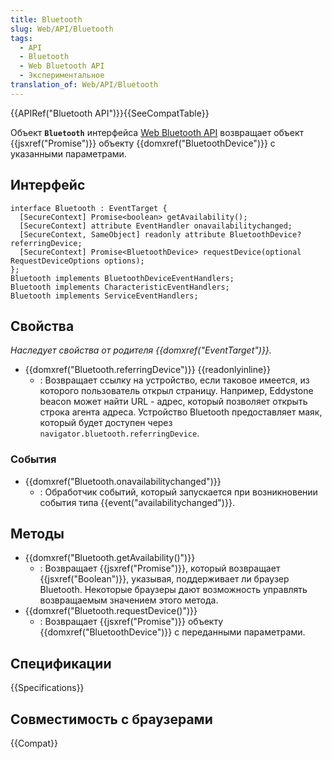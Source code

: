 ```yaml
---
title: Bluetooth
slug: Web/API/Bluetooth
tags:
  - API
  - Bluetooth
  - Web Bluetooth API
  - Экспериментальное
translation_of: Web/API/Bluetooth
---
```


{{APIRef("Bluetooth API")}}{{SeeCompatTable}}

Объект **`Bluetooth`** интерфейса [Web Bluetooth API](/Web/API/Web_Bluetooth_API) возвращает объект {{jsxref("Promise")}} объекту {{domxref("BluetoothDevice")}} с указанными параметрами.

## Интерфейс

```
interface Bluetooth : EventTarget {
  [SecureContext] Promise<boolean> getAvailability();
  [SecureContext] attribute EventHandler onavailabilitychanged;
  [SecureContext, SameObject] readonly attribute BluetoothDevice? referringDevice;
  [SecureContext] Promise<BluetoothDevice> requestDevice(optional RequestDeviceOptions options);
};
Bluetooth implements BluetoothDeviceEventHandlers;
Bluetooth implements CharacteristicEventHandlers;
Bluetooth implements ServiceEventHandlers;
```

## Свойства

_Наследует свойства от родителя {{domxref("EventTarget")}}._

- {{domxref("Bluetooth.referringDevice")}} {{readonlyinline}}
  - : Возвращает ссылку на устройство, если таковое имеется, из которого пользователь открыл страницу. Например, Eddystone beacon может найти URL - адрес, который позволяет открыть строка агента адреса. Устройство Bluetooth предоставляет маяк, который будет доступен через `navigator.bluetooth.referringDevice`.

### События

- {{domxref("Bluetooth.onavailabilitychanged")}}
  - : Обработчик событий, который запускается при возникновении события типа {{event("availabilitychanged")}}.

## Методы

- {{domxref("Bluetooth.getAvailability()")}}
  - : Возвращает {{jsxref("Promise")}}, который возвращает {{jsxref("Boolean")}}, указывая, поддерживает ли браузер Bluetooth. Некоторые браузеры дают возможность управлять возвращаемым значением этого метода.
- {{domxref("Bluetooth.requestDevice()")}}
  - : Возвращает {{jsxref("Promise")}} объекту {{domxref("BluetoothDevice")}} с переданными параметрами.

## Спецификации

{{Specifications}}

## Совместимость с браузерами

{{Compat}}
